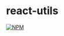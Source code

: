 # react-utils

[![NPM](https://nodei.co/npm/timcowebapps-react-utils.png?downloads=true&downloadRank=true&stars=true)](https://nodei.co/npm/timcowebapps-react-utils/)